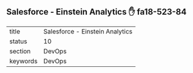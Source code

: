 ## Salesforce - Einstein Analytics :hand: fa18-523-84


|          |                                 |
| -------- | ------------------------------- |
| title    | Salesforce - Einstein Analytics | 
| status   | 10                              |
| section  | DevOps                          |
| keywords | DevOps                          |
